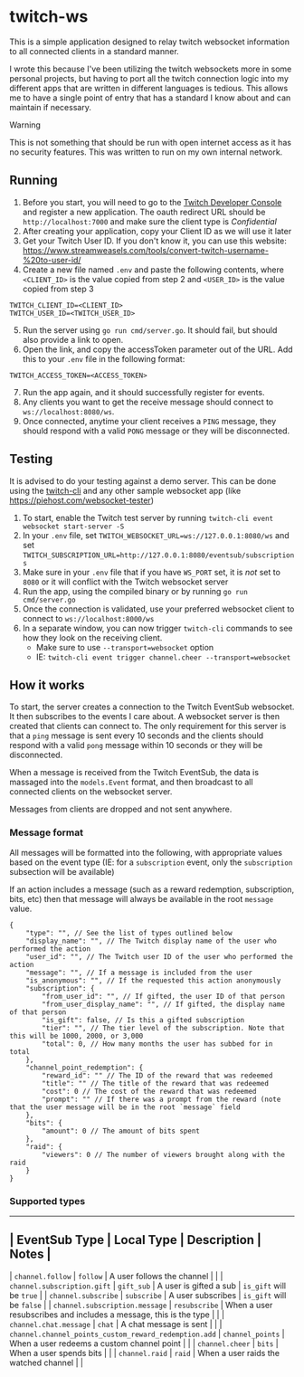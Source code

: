 # twitch-ws
This is a simple application designed to relay twitch websocket information to all connected clients in a standard manner.

I wrote this because I've been utilizing the twitch websockets more in some personal projects, but having to port all the twitch connection logic into my different apps that are written in different languages is tedious. This allows me to have a single point of entry that has a standard I know about and can maintain if necessary.

>[!WARNING]
>This is not something that should be run with open internet access as it has no security features. This was written to run on my own internal network.

## Running
1. Before you start, you will need to go to the [Twitch Developer Console](https://dev.twitch.tv/console) and register a new application. The oauth redirect URL should be `http://localhost:7000` and make sure the client type is *Confidential*
1. After creating your application, copy your Client ID as we will use it later
1. Get your Twitch User ID. If you don't know it, you can use this website: https://www.streamweasels.com/tools/convert-twitch-username-%20to-user-id/
1. Create a new file named `.env` and paste the following contents, where `<CLIENT_ID>` is the value copied from step 2 and `<USER_ID>` is the value copied from step 3
```
TWITCH_CLIENT_ID=<CLIENT_ID>
TWITCH_USER_ID=<TWITCH_USER_ID>
```
5. Run the server using `go run cmd/server.go`. It should fail, but should also provide a link to open.
6. Open the link, and copy the accessToken parameter out of the URL. Add this to your `.env` file in the following format:
```
TWITCH_ACCESS_TOKEN=<ACCESS_TOKEN>
```
7. Run the app again, and it should successfully register for events.
8. Any clients you want to get the receive message should connect to `ws://localhost:8080/ws`.
9. Once connected, anytime your client receives a `PING` message, they should respond with a valid `PONG` message or they will be disconnected. 

## Testing
It is advised to do your testing against a demo server. This can be done using the [twitch-cli](https://dev.twitch.tv/docs/cli/) and any other sample websocket app (like https://piehost.com/websocket-tester)
1. To start, enable the Twitch test server by running `twitch-cli event websocket start-server -S`
2. In your `.env` file, set `TWITCH_WEBSOCKET_URL=ws://127.0.0.1:8080/ws` and set `TWITCH_SUBSCRIPTION_URL=http://127.0.0.1:8080/eventsub/subscriptions`
3. Make sure in your `.env` file that if you have `WS_PORT` set, it is _not_ set to `8080` or it will conflict with the Twitch websocket server
4. Run the app, using the compiled binary or by running `go run cmd/server.go`
5. Once the connection is validated, use your preferred websocket client to connect to `ws://localhost:8000/ws`
6. In a separate window, you can now trigger `twitch-cli` commands to see how they look on the receiving client.
    - Make sure to use `--transport=websocket` option
    - IE: `twitch-cli event trigger channel.cheer --transport=websocket`

## How it works
To start, the server creates a connection to the Twitch EventSub websocket. It then subscribes to the events I care about.
A websocket server is then created that clients can connect to. The only requirement for this server is that a `ping` message is sent every 10 seconds and the clients should respond with a valid `pong` message within 10 seconds or they will be disconnected.

When a message is received from the Twitch EventSub, the data is massaged into the `models.Event` format, and then broadcast to all connected clients on the websocket server.

Messages from clients are dropped and not sent anywhere.

### Message format
All messages will be formatted into the following, with appropriate values based on the event type (IE: for a `subscription` event, only the `subscription` subsection will be available)

If an action includes a message (such as a reward redemption, subscription, bits, etc) then that message will always be available in the root `message` value.
```jsonc
{
    "type": "", // See the list of types outlined below
    "display_name": "", // The Twitch display name of the user who performed the action
    "user_id": "", // The Twitch user ID of the user who performed the action
    "message": "", // If a message is included from the user
    "is_anonymous": "", // If the requested this action anonymously
    "subscription": {
        "from_user_id": "", // If gifted, the user ID of that person
        "from_user_display_name": "", // If gifted, the display name of that person
        "is_gift": false, // Is this a gifted subscription
        "tier": "", // The tier level of the subscription. Note that this will be 1000, 2000, or 3,000
        "total": 0, // How many months the user has subbed for in total
    },
    "channel_point_redemption": {
        "reward_id": "" // The ID of the reward that was redeemed
        "title": "" // The title of the reward that was redeemed
        "cost": 0 // The cost of the reward that was redeemed
        "prompt": "" // If there was a prompt from the reward (note that the user message will be in the root `message` field
    },
    "bits": {
        "amount": 0 // The amount of bits spent
    },
    "raid": {
        "viewers": 0 // The number of viewers brought along with the raid
    }
}
```

### Supported types
---
| EventSub Type | Local Type | Description | Notes |
---
| `channel.follow` | `follow` | A user follows the channel | |
| `channel.subscription.gift` | `gift_sub` | A user is gifted a sub | `is_gift` will be `true` |
| `channel.subscribe` | `subscribe` | A user subscribes | `is_gift` will be `false` |
| `channel.subscription.message` | `resubscribe` | When a user resubscribes and includes a message, this is the type | |
| `channel.chat.message` | `chat` | A chat message is sent | |
| `channel.channel_points_custom_reward_redemption.add` | `channel_points` | When a user redeems a custom channel point | |
| `channel.cheer` | `bits` | When a user spends bits | |
| `channel.raid` | `raid` | When a user raids the watched channel | |
